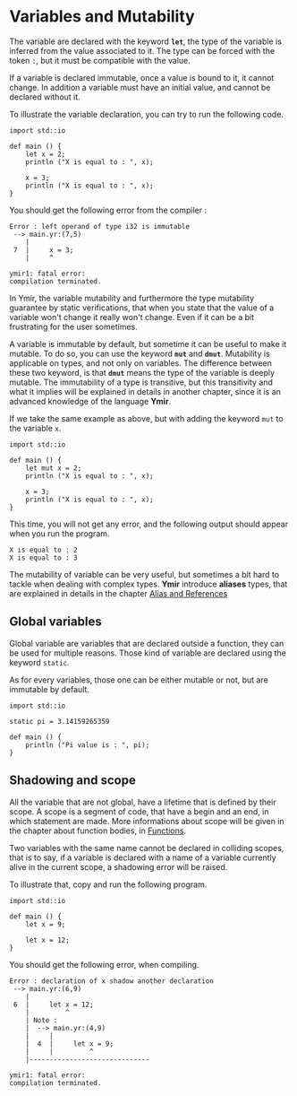 # Variables and Mutability

The variable are declared with the keyword **`let`**, the type of the
variable is inferred from the value associated to it. The type can be
forced with the token `:`, but it must be compatible with the value. 

If a variable is declared immutable, once a value is bound to it, it
cannot change. In addition a variable must have an initial value, and
cannot be declared without it.

To illustrate the variable declaration, you can try to run the following code. 

```ymir
import std::io

def main () {
	let x = 2;	
	println ("X is equal to : ", x); 
	
	x = 3; 
	println ("X is equal to : ", x);
}
```

You should get the following error from the compiler : 

```
Error : left operand of type i32 is immutable
 --> main.yr:(7,5)
    | 
 7  |     x = 3;
    |     ^

ymir1: fatal error: 
compilation terminated.
```

In Ymir, the variable mutability and furthermore the type mutability
guarantee by static verifications, that when you state that the value
of a variable won't change it really won't change. Even if it can be a
bit frustrating for the user sometimes.

A variable is immutable by default, but sometime it can be useful to
make it mutable. To do so, you can use the keyword **`mut`** and
**`dmut`**.  Mutability is applicable on types, and not only on
variables. The difference between these two keyword, is that
**`dmut`** means the type of the variable is deeply mutable. The
immutability of a type is transitive, but this transitivity and what
it implies will be explained in details in another chapter, since it
is an advanced knowledge of the language **Ymir**.

If we take the same example as above, but with adding the keyword `mut` to the variable `x`.

```ymir
import std::io

def main () {
	let mut x = 2;	
	println ("X is equal to : ", x); 
	
	x = 3; 
	println ("X is equal to : ", x);
}
```

This time, you will not get any error, and the following output should
appear when you run the program.

```
X is equal to : 2
X is equal to : 3
```

The mutability of variable can be very useful, but sometimes a bit
hard to tackle when dealing with complex types. **Ymir** introduce
**aliases** types, that are explained in details in the chapter
[Alias and References](https://gnu-ymir.github.io/Documentations/advanced/)

## Global variables

Global variable are variables that are declared outside a function,
they can be used for multiple reasons. Those kind of variable are
declared using the keyword `static`. 

As for every variables, those one can be either mutable or not, but
are immutable by default.

```ymir
import std::io

static pi = 3.14159265359

def main () {
	println ("Pi value is : ", pi);
}
```

## Shadowing and scope

All the variable that are not global, have a lifetime that is defined
by their scope. A scope is a segment of code, that have a begin and an
end, in which statement are made. More informations about scope will
be given in the chapter about function bodies, in
[Functions](https://gnu-ymir.github.io/Documentations/primitives/functions.html). 

Two variables with the same name cannot be declared in colliding
scopes, that is to say, if a variable is declared with a name of a
variable currently alive in the current scope, a shadowing error will
be raised.

To illustrate that, copy and run the following program. 

```ymir
import std::io

def main () {
	let x = 9;
	
	let x = 12;
}
```

You should get the following error, when compiling.

```
Error : declaration of x shadow another declaration
 --> main.yr:(6,9)
    | 
 6  |     let x = 12;
    |         ^
    | Note : 
    |  --> main.yr:(4,9)
    |     | 
    |  4  |     let x = 9;
    |     |         ^
    |------------------------------ 

ymir1: fatal error: 
compilation terminated.
```
